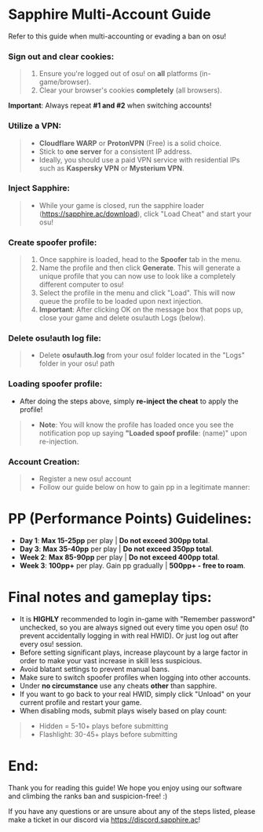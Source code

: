 # Sapphire Multi-Account Guide

Refer to this guide when multi-accounting or evading a ban on osu!

### **Sign out and clear cookies**: 
> 1) Ensure you're logged out of osu! on **all** platforms (in-game/browser).
> 2) Clear your browser's cookies **completely** (all browsers).

**Important**: Always repeat **#1 and #2** when switching accounts!

### **Utilize a VPN**:
> - **Cloudflare WARP** or **ProtonVPN** (Free) is a solid choice.
> - Stick to **one server** for a consistent IP address.
> - Ideally, you should use a paid VPN service with residential IPs such as **Kaspersky VPN** or **Mysterium VPN**.

### **Inject Sapphire**:
> - While your game is closed, run the sapphire loader (https://sapphire.ac/download), click "Load Cheat" and start your osu!

### **Create spoofer profile**:
> 1) Once sapphire is loaded, head to the **Spoofer** tab in the menu.
> 2) Name the profile and then click **Generate**. This will generate a unique profile that you can now use to look like a completely different computer to osu!
> 3) Select the profile in the menu and click "Load". This will now queue the profile to be loaded upon next injection.
> 4) **Important**: After clicking OK on the message box that pops up, close your game and delete osu!auth Logs (below).

### **Delete osu!auth log file**:
> - Delete **osu!auth.log** from your osu! folder located in the "Logs" folder in your osu! path

### **Loading spoofer profile**:
- After doing the steps above, simply **re-inject the cheat** to apply the profile!
> * **Note**: You will know the profile has loaded once you see the notification pop up saying **"Loaded spoof profile**: (name)" upon re-injection.


### **Account Creation**:
> - Register a new osu! account
> - Follow our guide below on how to gain pp in a legitimate manner:

# PP (Performance Points) Guidelines:
* **Day 1**: **Max 15-25pp** per play | **Do not exceed 300pp total**.
* **Day 3**: **Max 35-40pp** per play | **Do not exceed 350pp total**.
* **Week 2**: **Max 85-90pp** per play | **Do not exceed 400pp total**.
* **Week 3**: **100pp+** per play. Gain pp gradually | **500pp+ - free to roam**.

# Final notes and gameplay tips:
* It is **HIGHLY** recommended to login in-game with "Remember password" unchecked, so you are always signed out every time you open osu! (to prevent accidentally logging in with real HWID). Or just log out after every osu! session.
* Before setting significant plays, increase playcount by a large factor in order to make your vast increase in skill less suspicious.
* Avoid blatant settings to prevent manual bans.
* Make sure to switch spoofer profiles when logging into other accounts.
* Under **no circumstance** use any cheats **other** than sapphire.
* If you want to go back to your real HWID, simply click "Unload" on your current profile and restart your game.
* When disabling mods, submit plays wisely based on play count:
> * Hidden = 5-10+ plays before submitting
> * Flashlight: 30-45+ plays before submitting

# **End**: 
Thank you for reading this guide! We hope you enjoy using our software and climbing the ranks ban and suspicion-free! :)

If you have any questions or are unsure about any of the steps listed, please make a ticket in our discord via https://discord.sapphire.ac!
